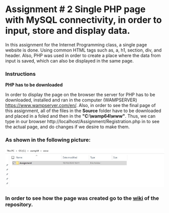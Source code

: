 # Assignment # 2  Single PHP page with MySQL connectivity, in order to input, store and display data.

In this assignment for the Internet Programming class, a single page website is done. Using common HTML tags such as, a, h1, section, div, and header. Also, PHP was used in order to create a place where the data from input is saved, which can also be displayed in the same page.
### Instructions
**PHP has to be downloaded**

In order to display the page on the browser the server for PHP has to be downloaded, installed and ran in the computer (WAMPSERVER) https://www.wampserver.com/en/. Also, in order to see the final page of this assignment, all of the files in the **Source** folder have to be downloaded and placed in a foled and then in the **"C:\wamp64\www"**. Thus, we can type in our browser http://localhost/Assignment/Registration.php in to see the actual page, and do changes if we desire to make them.

### As shown in the following picture:

![FilesScreenShot1](https://github.com/SebaSCF/Internet-Programming/blob/master/Assignment%232/Documentation/Screenshots/SharedScreenshot.jpg?raw=true)

### In order to see how the page was created go to the [wiki](https://github.com/SebaSCF/Internet-Programming/wiki/Assignment-%23-2---Single-PHP-page-with-MySQL-connectivity,-in-order-to-input,-store-and-display-data.) of the repository.
